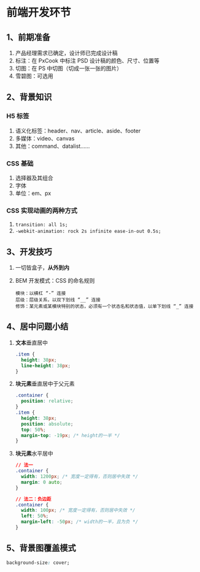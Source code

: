 # 前端开发环节

## 1、前期准备

1. 产品经理需求已确定，设计师已完成设计稿
2. 标注：在 PxCook 中标注 PSD 设计稿的颜色、尺寸、位置等
3. 切图：在 PS 中切图（切成一张一张的图片）
4. 雪碧图：可选用

## 2、背景知识

### H5 标签

1. 语义化标签：header、nav、article、aside、footer
2. 多媒体：video、canvas
3. 其他：command、datalist......

### CSS 基础

1. 选择器及其组合
2. 字体
3. 单位：em、px

### CSS 实现动画的两种方式

1. `transition: all 1s;`
2. `-webkit-animation: rock 2s infinite ease-in-out 0.5s;`

## 3、开发技巧

1. 一切皆盒子，**从外到内**
2. BEM 开发模式：CSS 的命名规则

   ```
   模块：以横杠 “-” 连接
   层级：层级关系，以双下划线 “__” 连接
   修饰：某元素或某模块特别的状态，必须有一个状态名和状态值，以单下划线 “_” 连接
   ```

## 4、居中问题小结

1. **文本**垂直居中

   ```css
   .item {
     height: 38px;
     line-height: 38px;
   }
   ```

2. **块元素**垂直居中于父元素

   ```css
   .container {
     position: relative;
   }
   .item {
     height: 38px;
     position: absolute;
     top: 50%;
     margin-top: -19px; /* height的一半 */
   }
   ```

3. **块元素**水平居中

   ```css
   // 法一
   .container {
     width: 1200px; /* 宽度一定得有，否则居中失效 */
     margin: 0 auto;
   }

   // 法二：负边距
   .container {
     width: 100px; /* 宽度一定得有，否则居中失效 */
     left: 50%;
     margin-left: -50px; /* width的一半，且为负 */
   }
   ```

## 5、背景图覆盖模式

```css
background-size: cover;
```
